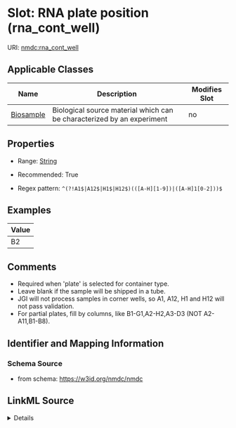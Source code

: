 # Slot: RNA plate position (rna_cont_well)

URI: [nmdc:rna_cont_well](https://w3id.org/nmdc/rna_cont_well)



<!-- no inheritance hierarchy -->




## Applicable Classes

| Name | Description | Modifies Slot |
| --- | --- | --- |
[Biosample](Biosample.md) | Biological source material which can be characterized by an experiment |  no  |







## Properties

* Range: [String](String.md)

* Recommended: True

* Regex pattern: `^(?!A1$|A12$|H1$|H12$)(([A-H][1-9])|([A-H]1[0-2]))$`






## Examples

| Value |
| --- |
| B2 |

## Comments

* Required when 'plate' is selected for container type.
* Leave blank if the sample will be shipped in a tube.
* JGI will not process samples in corner wells, so A1, A12, H1 and H12 will not pass validation.
* For partial plates, fill by columns, like B1-G1,A2-H2,A3-D3 (NOT A2-A11,B1-B8).

## Identifier and Mapping Information







### Schema Source


* from schema: https://w3id.org/nmdc/nmdc




## LinkML Source

<details>
```yaml
name: rna_cont_well
title: RNA plate position
comments:
- Required when 'plate' is selected for container type.
- Leave blank if the sample will be shipped in a tube.
- JGI will not process samples in corner wells, so A1, A12, H1 and H12 will not pass
  validation.
- For partial plates, fill by columns, like B1-G1,A2-H2,A3-D3 (NOT A2-A11,B1-B8).
examples:
- value: B2
from_schema: https://w3id.org/nmdc/nmdc
rank: 11
string_serialization: '{96 well plate pos}'
alias: rna_cont_well
domain_of:
- Biosample
slot_group: JGI-Metatranscriptomics
range: string
recommended: true
pattern: ^(?!A1$|A12$|H1$|H12$)(([A-H][1-9])|([A-H]1[0-2]))$

```
</details>